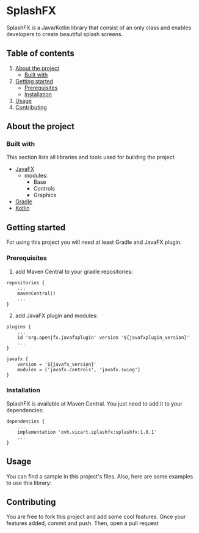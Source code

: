 # SplashFX

SplashFX is a Java/Kotlin library that consist of an only class and enables developers to create beautiful splash screens.

## Table of contents

1. [About the project](#about-the-project)
   * [Built with](#built-with)
2. [Getting started](#getting-started)
   * [Prerequisites](#prerequisites)
   * [Installation](#installation)
3. [Usage](#usage)
4. [Contributing](#contributing)

## About the project

### Built with

This section lists all libraries and tools used for building the project

* [JavaFX]()
  * modules:
    * Base
    * Controls
    * Graphics
* [Gradle]()
* [Kotlin]()

## Getting started

For using this project you will need at least Gradle and JavaFX plugin.

### Prerequisites

1. add Maven Central to your gradle repositories:

<pre><code>repositories {
    ...
    mavenCentral()
    ...
}
</code></pre>

2. add JavaFX plugin and modules:

<pre><code>plugins {
    ...
    id 'org.openjfx.javafxplugin' version '${javafxplugin_version}'
    ...
}

javafx {
    version = '${javafx_version}'
    modules = ['javafx.controls', 'javafx.swing']
}
</code></pre>

### Installation

SplashFX is available at Maven Central. You just need to add it to your dependencies:

<pre><code>dependencies {
    ...
    implementation 'ovh.vicart.splashfx:splashfx:1.0.1'
    ...
}
</code></pre>

## Usage

You can find a sample in this project's files. Also, here are some examples to use this library:

## Contributing

You are free to fork this project and add some cool features. Once your features added, commit and push. Then, open a pull request